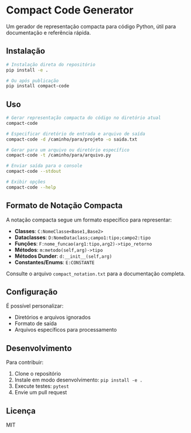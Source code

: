 # Compact Code Generator

Um gerador de representação compacta para código Python, útil para documentação e referência rápida.

## Instalação

```bash
# Instalação direta do repositório
pip install -e .

# Ou após publicação
pip install compact-code
```

## Uso

```bash
# Gerar representação compacta do código no diretório atual
compact-code

# Especificar diretório de entrada e arquivo de saída
compact-code -d /caminho/para/projeto -o saida.txt

# Gerar para um arquivo ou diretório específico
compact-code -t /caminho/para/arquivo.py

# Enviar saída para o console
compact-code --stdout

# Exibir opções
compact-code --help
```

## Formato de Notação Compacta

A notação compacta segue um formato específico para representar:

- **Classes**: `C:NomeClasse<Base1,Base2>`
- **Dataclasses**: `D:NomeDataclass;campo1:tipo;campo2:tipo`
- **Funções**: `F:nome_funcao(arg1:tipo,arg2)->tipo_retorno`
- **Métodos**: `m:metodo(self,arg)->tipo`
- **Métodos Dunder**: `d:__init__(self,arg)`
- **Constantes/Enums**: `E:CONSTANTE`

Consulte o arquivo `compact_notation.txt` para a documentação completa.

## Configuração

É possível personalizar:

- Diretórios e arquivos ignorados
- Formato de saída
- Arquivos específicos para processamento

## Desenvolvimento

Para contribuir:

1. Clone o repositório
2. Instale em modo desenvolvimento: `pip install -e .`
3. Execute testes: `pytest`
4. Envie um pull request

## Licença

MIT 